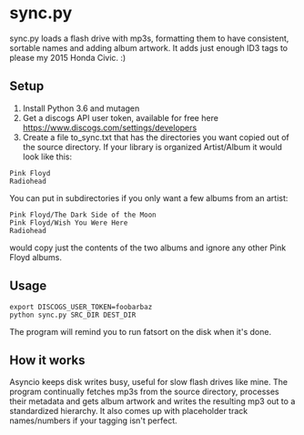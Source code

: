 # sync.py

sync.py loads a flash drive with mp3s, formatting them to have consistent, sortable names and adding album artwork. It adds just enough ID3 tags to please my 2015 Honda Civic. :)

## Setup

1. Install Python 3.6 and mutagen
2. Get a discogs API user token, available for free here https://www.discogs.com/settings/developers
3. Create a file to\_sync.txt that has the directories you want copied out of the source directory. If your library is organized Artist/Album it would look like this:
```
Pink Floyd
Radiohead
```
You can put in subdirectories if you only want a few albums from an artist:
```
Pink Floyd/The Dark Side of the Moon
Pink Floyd/Wish You Were Here
Radiohead
```
would copy just the contents of the two albums and ignore any other Pink Floyd albums.

## Usage

```
export DISCOGS_USER_TOKEN=foobarbaz
python sync.py SRC_DIR DEST_DIR
```
The program will remind you to run fatsort on the disk when it's done.

## How it works

Asyncio keeps disk writes busy, useful for slow flash drives like mine. The program continually fetches mp3s from the source directory, processes their metadata and gets album artwork and writes the resulting mp3 out to a standardized hierarchy. It also comes up with placeholder track names/numbers if your tagging isn't perfect.
